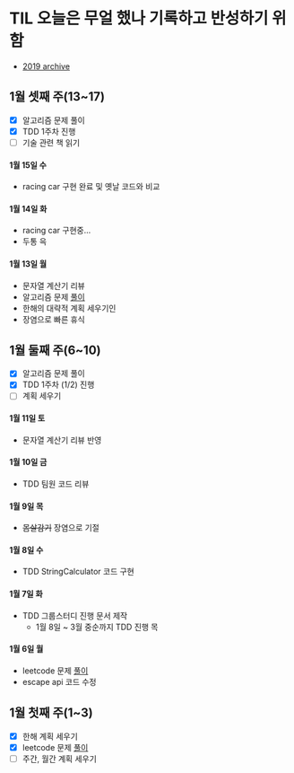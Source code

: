 # TIL 오늘은 무얼 했나 기록하고 반성하기 위함
- [2019 archive](https://github.com/nokchax/TIL/blob/master/archive/2019.md)

## 1월 셋째 주(13~17)
- [x] 알고리즘 문제 풀이
- [x] TDD 1주차 진행
- [ ] 기술 관련 책 읽기

#### 1월 15일 수
- racing car 구현 완료 및 옛날 코드와 비교

#### 1월 14일 화
- racing car 구현중...
- 두통 윽

#### 1월 13일 월
- 문자열 계산기 리뷰
- 알고리즘 문제 [풀이](https://github.com/nokchax/leetcode/blob/master/src/leetcode/Q00895/FreqStack.java)
- 한해의 대략적 계획 세우기인
- 장염으로 빠른 휴식

## 1월 둘째 주(6~10)
- [x] 알고리즘 문제 풀이
- [x] TDD 1주차 (1/2) 진행
- [ ] 계획 세우기

#### 1월 11일 토
- 문자열 계산기 리뷰 반영

#### 1월 10일 금
- TDD 팀원 코드 리뷰

#### 1월 9일 목
- ~~몸살감기~~ 장염으로 기절

#### 1월 8일 수
- TDD StringCalculator 코드 구현

#### 1월 7일 화
- TDD 그룹스터디 진행 문서 제작
  - 1월 8일 ~ 3월 중순까지 TDD 진행 목

#### 1월 6일 월
- leetcode 문제 [풀이](https://github.com/nokchax/leetcode/blob/master/src/leetcode/Q01284/SolutionUsingBitOperation.java)
- escape api 코드 수정

## 1월 첫째 주(1~3)
- [x] 한해 계획 세우기
- [x] leetcode 문제 [풀이](https://github.com/nokchax/leetcode/blob/master/src/leetcode/Q01255/Solution.java)
- [ ] 주간, 월간 계획 세우기
